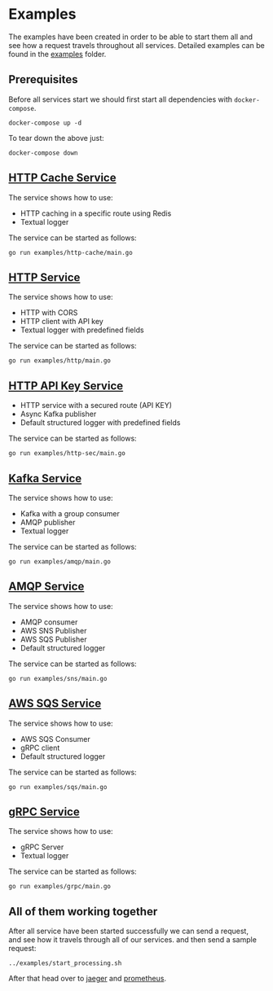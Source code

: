 # Examples

The examples have been created in order to be able to start them all and see how a request travels throughout all services.
Detailed examples can be found in the [examples](/examples) folder.

## Prerequisites

Before all services start we should first start all dependencies with `docker-compose`.

```shell
docker-compose up -d
```

To tear down the above just:

```shell
docker-compose down
```

## [HTTP Cache Service](../examples/http-cache/main.go) 

The service shows how to use:
 
- HTTP caching in a specific route using Redis
- Textual logger 
  
The service can be started as follows:

```shell
go run examples/http-cache/main.go
```

## [HTTP Service](../examples/http/main.go)

The service shows how to use:
 
- HTTP with CORS
- HTTP client with API key
- Textual logger with predefined fields
  
The service can be started as follows:

```shell
go run examples/http/main.go
```

## [HTTP API Key Service](../examples/http-sec/main.go)

- HTTP service with a secured route (API KEY)
- Async Kafka publisher
- Default structured logger with predefined fields

The service can be started as follows:

```shell
go run examples/http-sec/main.go
```

## [Kafka Service](../examples/kafka/main.go)

The service shows how to use:

- Kafka with a group consumer
- AMQP publisher
- Textual logger

The service can be started as follows:

```shell
go run examples/amqp/main.go
```

## [AMQP Service](../examples/kafka/main.go)

The service shows how to use:

- AMQP consumer
- AWS SNS Publisher
- AWS SQS Publisher
- Default structured logger

The service can be started as follows:

```shell
go run examples/sns/main.go
```

## [AWS SQS Service](../examples/amqp/main.go)

The service shows how to use:

- AWS SQS Consumer
- gRPC client
- Default structured logger

The service can be started as follows:

```shell
go run examples/sqs/main.go
```

## [gRPC Service](../examples/grpc/main.go)

The service shows how to use:

- gRPC Server
- Textual logger

The service can be started as follows:

```shell
go run examples/grpc/main.go
```

## All of them working together

After all service have been started successfully we can send a request,  
and see how it travels through all of our services.
and then send a sample request:

```shell
../examples/start_processing.sh
```

After that head over to [jaeger](http://localhost:16686/search) and [prometheus](http://localhost:9090/graph).
